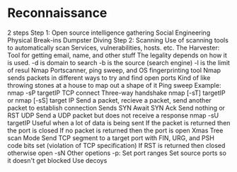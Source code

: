 # Reconnaissance
2 steps 
Step 1:
	Open source intelligence gathering
		Social Engineering
		Physical Break-ins
		Dumpster Diving
Step 2:
	Scanning
		Use of scanning tools to automatically scan Services, vulnerabilities, hosts. etc.
The Harvester:
	Tool for getting email, name, and other stuff
	The legality depends on how it is used.
	-d is domain to search
	-b is the source (search engine) 
	-l is the limit of resul
Nmap
	Portscanner, ping sweep, and OS fingerprinting tool
	Nmap sends packets in different ways to try and find open ports
	Kind of like throwing stones at a house to map out a shape of it
	Ping sweep
		Example: nmap -sP targetIP
	TCP connect
		Three-way handshake nmap \[-sT] targetIP
		or nmap \[-sS] target IP
		Send a packet, recieve a packet, send another packet to establish connection
			Sends SYN
			Await SYN Ack
			Send nothing or RST
	UDP
		Send a UDP packet but does not receive a response
		nmap -sU targetIP 
		Useful when a lot of data is being sent
		If the packet is returned then the port is closed
		If no packet is returned then the port is open
	Xmas Tree scan Mode
		Send TCP segment to a target port with FIN, URG, and PSH code bits set (violation of TCP specification)
		If RST is returned then closed otherwise open
		-sN
	Other opetions
		-p: Set port ranges
		Set source ports so it doesn't get blocked
		Use decoys 